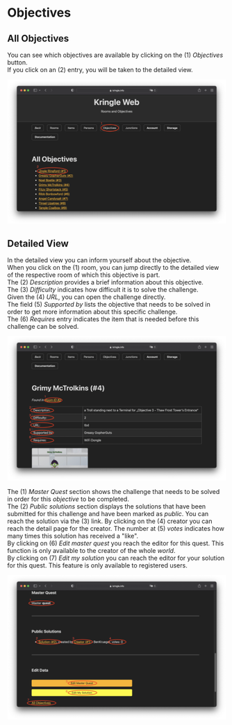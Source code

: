 # Objectives

## All Objectives

You can see which objectives are available by clicking on the (1) *Objectives* button.  
If you click on an (2) entry, you will be taken to the detailed view.  

![All Objectives](./img/objectives_all.png)

## Detailed View

In the detailed view you can inform yourself about the objective.  
When you click on the (1) room, you can jump directly to the detailed view of the respective room of which this objective is part.  
The (2) *Description* provides a brief information about this objective.  
The (3) *Difficulty* indicates how difficult it is to solve the challenge.  
Given the (4) *URL*, you can open the challenge directly.  
The field (5) *Supported by* lists the objective that needs to be solved in order to get more information about this specific challenge.  
The (6) *Requires* entry indicates the item that is needed before this challenge can be solved.  

![Objectives Detail](./img/objectives_detail.png)

The (1) *Master Quest* section shows the challenge that needs to be solved in order for this *objective* to be completed.  
The (2) *Public solutions* section displays the solutions that have been submitted for this challenge and have been marked as *public*. You can reach the solution via the (3) link. By clicking on the (4) creator you can reach the detail page for the creator. The number at (5) *votes* indicates how many times this solution has received a "like".  
By clicking on (6) *Edit master quest* you reach the editor for this quest. This function is only available to the creator of the whole *world*.  
By clicking on (7) *Edit my solution* you can reach the editor for your solution for this quest. This feature is only available to registered users.  

![Objectives Detail 2](./img/objectives_detail2.png)
